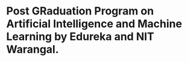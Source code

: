 # Post GRaduation Program on Artificial Intelligence and Machine Learning by Edureka and NIT Warangal.
